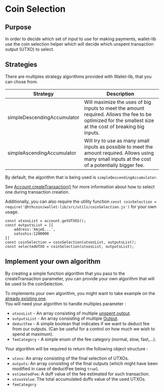 # Coin Selection

## Purpose 

In order to decide which set of input to use for making payments, wallet-lib use the coin selection helper which will decide which unspent transaction output (UTXO) to select.  

## Strategies

There are multiples strategy algorithms provided with Wallet-lib, that you can chose from. 

| Strategy                      | Description                                                                                                                                                                   |  
|-------------------------------|------------------------------------------------------------------------------------------------------------------------------------------------------------------------------ |
| simpleDescendingAccumulator   | Will maximize the uses of big inputs to meet the amount required. Allows the fee to be optimized for the smallest size at the cost of breaking big inputs.                    |
| simpleAscendingAccumulator    | Will try to use as many small inputs as possible to meet the amount required. Allows using many small inputs at the cost of a potentially bigger fee.                         |

By default, the algorithm that is being used is `simpleDescendingAccumulator`. 

See [Account.createTransaction()](../account/createTransaction.md) for more information about how to select one during transaction creation.  

Additionally, you can also require the utility function `const coinSelection = require('@hthcoin/wallet-lib/src/utils/coinSelection.js')` for your own usage.  


```
const utxosList = account.getUTXOS();
const outputsList = [{
    address:'XmjeE...',
    satoshis:1200000
}]
const coinSelection = coinSelection(utxosList, outputsList);
const selectedUTXO = coinSelection(utxosList, outputsList);
```

## Implement your own algorithm

By creating a simple function algorithm that you pass to the createTransaction parameter, you can provide your own algorithm that will be used to the coinSelection.   

To implements your own algorithm, you might want to take example on the [already existing one](https://github.com/MichaelHDesigns/platform/tree/master/packages/wallet-lib/src/utils/coinSelections/strategies).  
You will need your algorithm to handle multiples parameter : 

- `utxosList` - An array consisting of multiple [unspent output](https://github.com/MichaelHDesigns/hthcore-lib/blob/master/docs/unspentoutput.md).
- `outputsList` - An array consisting of multiple [Output](https://github.com/MichaelHDesigns/hthcore-lib/blob/master/docs/transaction.md#handling-outputs).
- `deductFee` - A simple boolean that indicates if we want to deduct fee from our outputs. (Can be useful for a control on how much we wish to spend at maximum).
- `feeCategory` - A simple enum of the fee category (normal, slow, fast,...).

Your algorithm will be required to return the following object structure : 

- `utxos`: An array consisting of the final selection of UTXOs.
- `outputs`: An array consisting of the final outputs (which might have been modified in case of deductFee being `true`).
- `estimatedFee`: A duff value of the fee estimated for such transaction.
- `utxosValue`: The total accumulated duffs value of the used UTXOs.
- `feeCategory`
